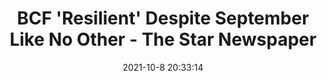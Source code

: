---
"title": "BCF 'Resilient' Despite September Like No Other - The Star Newspaper"
"date": "2021-10-8 20:33:14"
"feed_name": "GOOGLENEWSINDUSTRIAL"
"feed_website": "https://news.google.com/search?q=industrial%2Bincident&hl=en-US&gl=US&ceid=US:en"
"feed_rss": "https://news.google.com/rss/search?q=industrial%2Bincident&hl=en-US&gl=US&ceid=US:en"
"link": "https://stluciastar.com/bcf-resilient-despite-september-like-no-other/"
"source": "{'href': 'https://stluciastar.com', 'title': 'The Star Newspaper'}"
"file": "_posts/2021-1-1-a2790f3efa456811baeddc08d2e22251c0fecc64.md"
"accident": "0"
"drilling": "0"
"dead": "0"
"injured": "0"
"arrested": "0"
"place": "unknown place"
"where": "unknown site"
"causes": "unknown"
"place_uri": "unknown place"
---